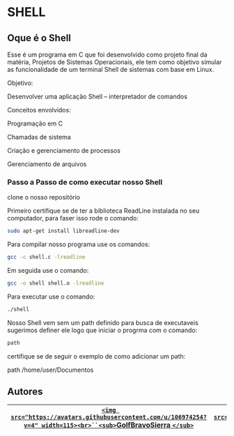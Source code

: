 # SHELL

## Oque é o Shell

Esse é um programa em C que foi desenvolvido como projeto final  da matéria, Projetos de Sistemas Operacionais, ele tem como objetivo simular as funcionalidade de um terminal Shell de sistemas com base em Linux.

Objetivo:

Desenvolver uma aplicação Shell – interpretador de comandos

Conceitos envolvidos:

Programação em C

Chamadas de sistema

Criação e gerenciamento de processos

Gerenciamento de arquivos

### Passo a Passo de como executar nosso Shell

clone o nosso repositório

Primeiro certifique se de ter a biblioteca ReadLine instalada no seu computador, para faser isso rode o comando:

```sh
sudo apt-get install libreadline-dev
```

Para compilar nosso programa use os comandos:

```sh
gcc -c shell.c -lreadline
```

Em seguida use o comando:

```sh
gcc -o shell shell.o -lreadline
```

Para executar use o comando:

```sh
./shell
```

Nosso Shell vem sem um path definido para busca de executaveis sugerimos definer ele logo que iniciar o progrma com o comando:

```sh
path
```

certifique se de seguir o exemplo de como adicionar um path:

path /home/user/Documentos



## Autores


| [`<img src="https://avatars.githubusercontent.com/u/106974254?v=4" width=115><br>``<sub>`GolfBravoSierra `</sub>`](https://github.com/GolfBravoSierra) | [`<img src="https://avatars.githubusercontent.com/u/111363981?v=4" width=115><br>``<sub>`VRoston `</sub>`](https://github.com/VRoston) | [`<img src="https://avatars.githubusercontent.com/u/62515650?v=4" width=115><br>``<sub>Luccavco` `</sub>`](https://github.com/Luccavco) |  |  |  |  |  |  |  |
| :-----------------------------------------------------------------------------------------------------------------------------------------------------: | :-------------------------------------------------------------------------------------------------------------------------------------: | :---------------------------------------------------------------------------------------------------------------------------------------: | :-: | :-: | :-: | - | - | - | - |

